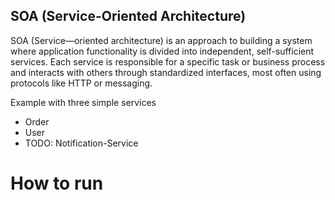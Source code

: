 ## SOA (Service-Oriented Architecture)
SOA (Service—oriented architecture) is an approach to building a system where application functionality is divided into independent, self-sufficient services.
Each service is responsible for a specific task or business process and interacts with others through standardized interfaces, most often using protocols like HTTP or messaging.

Example with three simple services 
- Order
- User
- TODO: Notification-Service 

# How to run 


